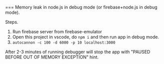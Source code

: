 === Memory leak in node.js in debug mode (or firebase+node.js in debug mode).

Steps. 
1. Run firebase server from firebase-emulator 
2. Open this project in vscode, do `npm i` and then run app in debug mode.
3. `autocannon -c 100 -d 6000 -p 10 localhost:3000`

After 2-3 minutes of running debugger will stop the app with "PAUSED BEFORE OUT OF MEMORY EXCEPTION" hint.
